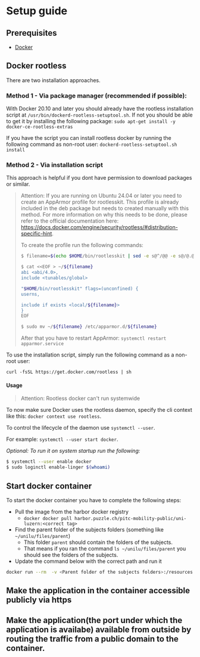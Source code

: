 # Setup guide
## Prerequisites
- [Docker](https://docs.docker.com/engine/install/ubuntu/)

## Docker rootless
There are two installation approaches.

### Method 1 - Via package manager (recommended if possible):
With Docker 20.10 and later you should already have the rootless installation script at
`/usr/bin/dockerd-rootless-setuptool.sh`. If not you should be able to get it by installing the following
package: `sudo apt-get install -y docker-ce-rootless-extras`

If you have the script you can install rootless docker by running the following command as non-root user:
`dockerd-rootless-setuptool.sh install`

### Method 2 - Via installation script
This approach is helpful if you dont have permission to download packages or similar.

> Attention: If you are running on Ubuntu 24.04 or later you need to create an AppArmor profile for rootlesskit.
> This profile is already included in the deb package but needs to created manually with this method. For more information
> on why this needs to be done, please refer to the official documentation here:
> https://docs.docker.com/engine/security/rootless/#distribution-specific-hint.
>
> To create the profile run the following commands:
> ```bash
> $ filename=$(echo $HOME/bin/rootlesskit | sed -e s@^/@@ -e s@/@.@g)
> 
> $ cat <<EOF > ~/${filename}
> abi <abi/4.0>,
> include <tunables/global>
> 
> "$HOME/bin/rootlesskit" flags=(unconfined) {
> userns,
> 
> include if exists <local/${filename}>
> }
> EOF
> 
> $ sudo mv ~/${filename} /etc/apparmor.d/${filename}
> ```
> After that you have to restart AppArmor: `systemctl restart apparmor.service`

To use the installation script, simply run the following command as a non-root user:

`curl -fsSL https://get.docker.com/rootless | sh`

#### Usage
> Attention: Rootless docker can't run systemwide

To now make sure Docker uses the rootless daemon, specify the cli context like this: `docker context use rootless`.

To control the lifecycle of the daemon use `systemctl --user`.

For example: `systemctl --user start docker`.

*Optional: To run it on system startup run the following:*
```bash
$ systemctl --user enable docker
$ sudo loginctl enable-linger $(whoami)
```

## Start docker container
To start the docker container you have to complete the following steps:
- Pull the image from the harbor docker registry
  - `docker docker pull harbor.puzzle.ch/pitc-mobility-public/uni-luzern:<correct tag>`
- Find the parent folder of the subjects folders (something like `~/unilu/files/parent`)
  - This folder `parent` should contain the folders of the subjects.
  - That means if you ran the command `ls ~/unilu/files/parent` you should see the folders of the subjects.
- Update the command below with the correct path and run it
```bash
docker run --rm  -v <Parent folder of the subjects folders>:/resources -p <Port on host>:8080 uni-luzern:<correct tag>`
```

## Make the application in the container accessible publicly via https
Make the application(the port under which the application is availabe) available from outside by routing the traffic from a public domain to the container.
- 
